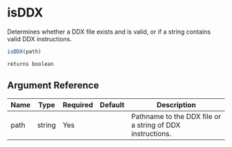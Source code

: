 # isDDX

Determines whether a DDX file exists and is valid, or if a string contains valid DDX instructions.

```javascript
isDDX(path)
```

```javascript
returns boolean
```

## Argument Reference

| Name | Type | Required | Default | Description |
| --- | --- | --- | --- | --- |
| path | string | Yes |  | Pathname to the DDX file or a string of DDX instructions. |
